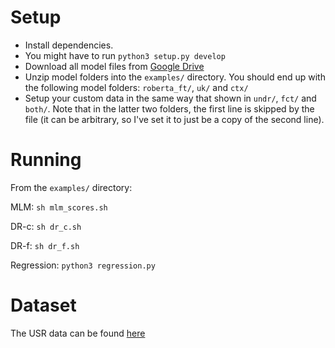 # Setup

+ Install dependencies.
+ You might have to run `python3 setup.py develop`
+ Download all model files from [Google Drive](https://drive.google.com/drive/folders/1sxaSIpAh6XOcmWd6dm__96DCamN-lCFX?usp=sharing)
+ Unzip model folders into the `examples/` directory. You should end up with the following model folders: `roberta_ft/`, `uk/` and `ctx/`
+ Setup your custom data in the same way that shown in `undr/`, `fct/` and `both/`. Note that in the latter two folders, the first line is skipped by the file (it can be arbitrary, so I've set it to just be a copy of the second line).

# Running

From the `examples/` directory:

MLM: `sh mlm_scores.sh`

DR-c: `sh dr_c.sh`

DR-f: `sh dr_f.sh`

Regression: `python3 regression.py`

# Dataset

The USR data can be found [here](http://shikib.com/usr_data.json) 
